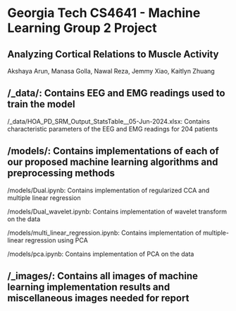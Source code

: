 # Georgia Tech CS4641 - Machine Learning Group 2 Project
## Analyzing Cortical Relations to Muscle Activity
Akshaya Arun, Manasa Golla, Nawal Reza, Jemmy Xiao, Kaitlyn Zhuang

## /_data/: Contains EEG and EMG readings used to train the model

/_data/HOA_PD_SRM_Output_StatsTable__05-Jun-2024.xlsx: Contains characteristic parameters of the EEG and EMG readings for 204 patients

## /models/: Contains implementations of each of our proposed machine learning algorithms and preprocessing methods

/models/Dual.ipynb: Contains implementation of regularized CCA and multiple linear regression

/models/Dual_wavelet.ipynb: Contains implementation of wavelet transform on the data

/models/multi_linear_regression.ipynb: Contains implementation of multiple-linear regression using PCA

/models/pca.ipynb: Contains implementation of PCA on the data

## /_images/: Contains all images of machine learning implementation results and miscellaneous images needed for report

